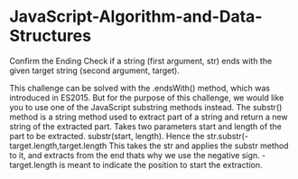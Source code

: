 # JavaScript-Algorithm-and-Data-Structures
Confirm the Ending
Check if a string (first argument, str) ends with the given target string (second argument, target).

This challenge can be solved with the .endsWith() method, which was introduced in ES2015. But for the purpose of this challenge, we would like you to use one of the JavaScript substring methods instead.
 The substr() method is a string method used to extract part of a string and return a new string of the extracted part.
 Takes two parameters start and length of the part to be extracted.
 substr(start, length).
 Hence the str.substr(-target.length,target.length
 This takes the str and applies the substr method to it, and extracts from the end thats why we use the negative sign.
 -target.length is meant to indicate the position to start the extraction. 
